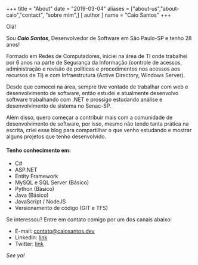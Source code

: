 +++
title = "About"
date = "2019-03-04"
aliases = ["about-us","about-caio","contact", "sobre mim",]
[ author ]
  name = "Caio Santos"
+++


Olá!

Sou _**Caio Santos**_, Desenvolvedor de Software em São Paulo-SP e tenho 28 anos!

Formado em Redes de Computadores, iniciei na área de TI onde trabalhei por 6 anos na parte de Segurança da Informação (controle de acessos, administração e revisão de políticas e procedimentos nos acessos aos recursos de TI) e com Infraestrutura (Active Directory, Windows Server).


Desde que comecei na área, sempre tive vontade de trabalhar com web e desenvolvimento de software, então estudei e atualmente desenvolvo software trabalhando com .NET e prossigo estudando análise e desenvolvimento de sistema no Senac-SP.


Além disso, quero começar a contribuir mais com a comunidade de desenvolvimento de software, por isso, mesmo não tendo tanta prática na escrita, criei esse blog para compartilhar o que venho estudando e mostrar alguns projetos que tenho desenvolvido.


#### Tenho conhecimento em: 

+ C#
+ ASP.NET
+ Entity Framework
+ MySQL e SQL Server (Básico)
+ Python (Básico)
+ Java (Básico)
+ JavaScript / NodeJS
+ Versionamento de código (GIT e TFS)


Se interessou? Entre em contato comigo por um dos canais abaixo:

+ E-mail: [contato@caiosantos.dev](mailto:contato@caiosantos.dev)
+ Linkedin: [link](https://www.linkedin.com/in/caio-css/)
+ Twitter: [link](https://twitter.com/caio687)


_See ya!_


  